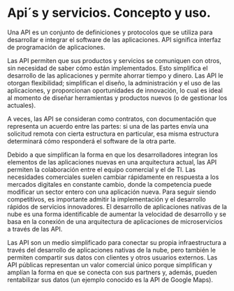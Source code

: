 # Api´s y servicios. Concepto y uso.

Una API es un conjunto de definiciones y protocolos que se utiliza para desarrollar e
integrar el software de las aplicaciones. API significa interfaz de programación de
aplicaciones.


Las API permiten que sus productos y servicios se comuniquen con otros, sin necesidad
de saber cómo están implementados. Esto simplifica el desarrollo de las aplicaciones y
permite ahorrar tiempo y dinero. Las API le otorgan flexibilidad; simplifican el diseño, la
administración y el uso de las aplicaciones, y proporcionan oportunidades de innovación,
lo cual es ideal al momento de diseñar herramientas y productos nuevos (o de gestionar
los actuales).

A veces, las API se consideran como contratos, con documentación que representa un
acuerdo entre las partes: si una de las partes envía una solicitud remota con cierta
estructura en particular, esa misma estructura determinará cómo responderá el software de
la otra parte.

Debido a que simplifican la forma en que los desarrolladores integran los elementos de las
aplicaciones nuevas en una arquitectura actual, las API permiten la colaboración entre el
equipo comercial y el de TI. 
Las necesidades comerciales suelen cambiar rápidamente en
respuesta a los mercados digitales en constante cambio, donde la competencia puede
modificar un sector entero con una aplicación nueva. Para seguir siendo competitivos, es
importante admitir la implementación y el desarrollo rápidos de servicios innovadores. 
El
desarrollo de aplicaciones nativas de la nube es una forma identificable de aumentar la
velocidad de desarrollo y se basa en la conexión de una arquitectura de aplicaciones de
microservicios a través de las API.


Las API son un medio simplificado para conectar su propia infraestructura a través del
desarrollo de aplicaciones nativas de la nube, pero también le permiten compartir sus datos
con clientes y otros usuarios externos. Las API públicas representan un valor comercial
único porque simplifican y amplían la forma en que se conecta con sus partners y, además,
pueden rentabilizar sus datos (un ejemplo conocido es la API de Google Maps).